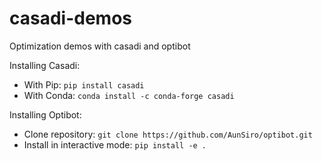 # casadi-demos
Optimization demos with casadi and optibot

Installing Casadi:
- With Pip: `pip install casadi`
- With Conda: `conda install -c conda-forge casadi`

Installing Optibot:
- Clone repository: `git clone https://github.com/AunSiro/optibot.git`
- Install in interactive mode: `pip install -e .`


